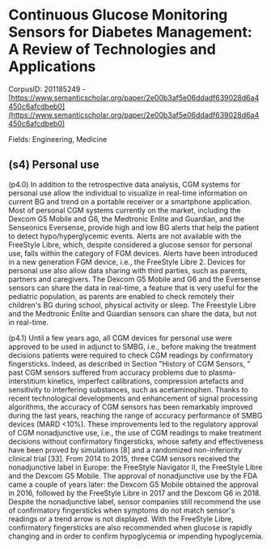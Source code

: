 # Continuous Glucose Monitoring Sensors for Diabetes Management: A Review of Technologies and Applications

CorpusID: 201185249 - [https://www.semanticscholar.org/paper/2e00b3af5e06ddadf639028d6a4450c6afcdbeb0](https://www.semanticscholar.org/paper/2e00b3af5e06ddadf639028d6a4450c6afcdbeb0)

Fields: Engineering, Medicine

## (s4) Personal use
(p4.0) In addition to the retrospective data analysis, CGM systems for personal use allow the individual to visualize in real-time information on current BG and trend on a portable receiver or a smartphone application. Most of personal CGM systems currently on the market, including the Dexcom G5 Mobile and G6, the Medtronic Enlite and Guardian, and the Senseonics Eversense, provide high and low BG alerts that help the patient to detect hypo/hyperglycemic events. Alerts are not available with the FreeStyle Libre, which, despite considered a glucose sensor for personal use, falls within the category of FGM devices. Alerts have been introduced in a new generation FGM device, i.e., the FreeStyle Libre 2. Devices for personal use also allow data sharing with third parties, such as parents, partners and caregivers. The Dexcom G5 Mobile and G6 and the Eversense sensors can share the data in real-time, a feature that is very useful for the pediatric population, as parents are enabled to check remotely their children's BG during school, physical activity or sleep. The Freestyle Libre and the Medtronic Enlite and Guardian sensors can share the data, but not in real-time.

(p4.1) Until a few years ago, all CGM devices for personal use were approved to be used in adjunct to SMBG, i.e., before making the treatment decisions patients were required to check CGM readings by confirmatory fingersticks. Indeed, as described in Section "History of CGM Sensors, " past CGM sensors suffered from accuracy problems due to plasma-interstitium kinetics, imperfect calibrations, compression artefacts and sensitivity to interfering substances, such as acetaminophen. Thanks to recent technological developments and enhancement of signal processing algorithms, the accuracy of CGM sensors has been remarkably improved during the last years, reaching the range of accuracy performance of SMBG devices (MARD <10%). These improvements led to the regulatory approval of CGM nonadjunctive use, i.e., the use of CGM readings to make treatment decisions without confirmatory fingersticks, whose safety and effectiveness have been proved by simulations [8] and a randomized non-inferiority clinical trial [33]. From 2014 to 2015, three CGM sensors received the nonadjunctive label in Europe: the FreeStyle Navigator II, the FreeStyle Libre and the Dexcom G5 Mobile. The approval of nonadjunctive use by the FDA came a couple of years later: the Dexcom G5 Mobile obtained the approval in 2016, followed by the FreeStyle Libre in 2017 and the Dexcom G6 in 2018. Despite the nonadjunctive label, sensor companies still recommend the use of confirmatory fingersticks when symptoms do not match sensor's readings or a trend arrow is not displayed. With the FreeStyle Libre, confirmatory fingersticks are also recommended when glucose is rapidly changing and in order to confirm hypoglycemia or impending hypoglycemia.

